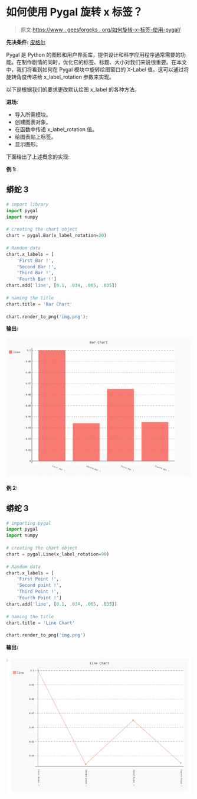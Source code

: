 # 如何使用 Pygal 旋转 x 标签？

> 原文:[https://www . geesforgeks . org/如何旋转-x-标签-使用-pygal/](https://www.geeksforgeeks.org/how-to-rotate-x-labels-using-pygal/)

**先决条件:** [皮格尔](http://www.pygal.org/en/stable/)

Pygal 是 Python 的图形和用户界面库，提供设计和科学应用程序通常需要的功能。在制作剧情的同时，优化它的标签、标题、大小对我们来说很重要。在本文中，我们将看到如何在 Pygal 模块中旋转绘图窗口的 X-Label 值。这可以通过将旋转角度传递给 x_label_rotation 参数来实现。

以下是根据我们的要求更改默认绘图 x_label 的各种方法。

**进场:**

*   导入所需模块。
*   创建图表对象。
*   在函数中传递 x_label_rotation 值。
*   给图表贴上标签。
*   显示图形。

下面给出了上述概念的实现:

**例 1:**

## 蟒蛇 3

```py
# import library
import pygal
import numpy

# creating the chart object
chart = pygal.Bar(x_label_rotation=20)

# Random data
chart.x_labels = [
    'First Bar !',
    'Second Bar !',
    'Third Bar !',
    'Fourth Bar !']
chart.add('line', [0.1, .034, .065, .035])

# naming the title
chart.title = 'Bar Chart'

chart.render_to_png('img.png');
```

**输出:**

![](img/aa30cd3d45fad50ad440b322a357c8e7.png)

**例 2:**

## 蟒蛇 3

```py
# importing pygal
import pygal
import numpy

# creating the chart object
chart = pygal.Line(x_label_rotation=90)

# Random data
chart.x_labels = [
    'First Point !',
    'Second point !',
    'Third Point !',
    'Fourth Point !']
chart.add('line', [0.1, .034, .065, .035])

# naming the title
chart.title = 'Line Chart'

chart.render_to_png('img.png')
```

**输出:**

![](img/30f3b8854cb85efd5b2801ef146ff555.png)